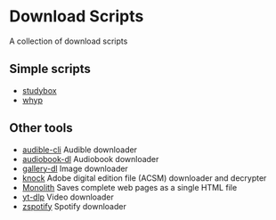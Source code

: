 # Download Scripts
A collection of download scripts

## Simple scripts
- [studybox](./studybox)
- [whyp](./whyp)

## Other tools
- [audible-cli](https://github.com/mkb79/audible-cli)
  Audible downloader
- [audiobook-dl](https://github.com/jo1gi/audiobook-dl)
  Audiobook downloader
- [gallery-dl](https://pypi.org/project/gallery-dl/)
  Image downloader
- [knock](https://web.archive.org/web/20221016154220/https://github.com/BentonEdmondson/knock)
  Adobe digital edition file (ACSM) downloader and decrypter
- [Monolith](https://github.com/Y2Z/monolith)
  Saves complete web pages as a single HTML file
- [yt-dlp](https://github.com/yt-dlp/yt-dlp)
  Video downloader
- [zspotify](https://github.com/jsavargas/zspotify)
  Spotify downloader
